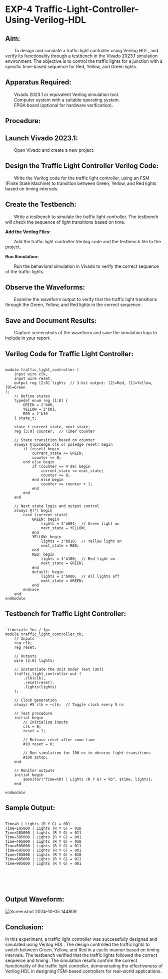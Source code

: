 # EXP-4 Traffic-Light-Controller-Using-Verilog-HDL

## Aim:

&emsp;&emsp;To design and simulate a traffic light controller using Verilog HDL, and verify its functionality through a testbench in the Vivado 2023.1 simulation environment. The objective is to control the traffic lights for a junction with a specific time-based sequence for Red, Yellow, and Green lights.<br>

## Apparatus Required:

&emsp;&emsp;Vivado 2023.1 or equivalent Verilog simulation tool.<br>
&emsp;&emsp;Computer system with a suitable operating system.<br>
&emsp;&emsp;FPGA board (optional for hardware verification).<br>

## Procedure:

## Launch Vivado 2023.1:

&emsp;&emsp;Open Vivado and create a new project.

## Design the Traffic Light Controller Verilog Code:

&emsp;&emsp;Write the Verilog code for the traffic light controller, using an FSM (Finite State Machine) to transition between Green, Yellow, and Red lights based on timing intervals.

## Create the Testbench:

&emsp;&emsp;Write a testbench to simulate the traffic light controller. The testbench will check the sequence of light transitions based on time.

**Add the Verilog Files:**

&emsp;&emsp;Add the traffic light controller Verilog code and the testbench file to the project.

**Run Simulation:**

&emsp;&emsp;Run the behavioral simulation in Vivado to verify the correct sequence of the traffic lights.

## Observe the Waveforms:

&emsp;&emsp;Examine the waveform output to verify that the traffic light transitions through the Green, Yellow, and Red lights in the correct sequence.

## Save and Document Results:

&emsp;&emsp;Capture screenshots of the waveform and save the simulation logs to include in your report.

## Verilog Code for Traffic Light Controller:

```

module traffic_light_controller (
    input wire clk,
    input wire reset,
    output reg [2:0] lights  // 3-bit output: [2]=Red, [1]=Yellow, [0]=Green
);
    // Define states
    typedef enum reg [1:0] {
        GREEN = 2'b00,
        YELLOW = 2'b01,
        RED = 2'b10
    } state_t;

    state_t current_state, next_state;
    reg [3:0] counter;  // Timer counter

    // State transition based on counter
    always @(posedge clk or posedge reset) begin
        if (reset) begin
            current_state <= GREEN;
            counter <= 0;
        end else begin
            if (counter == 4'd9) begin
                current_state <= next_state;
                counter <= 0;
            end else begin
                counter <= counter + 1;
            end
        end
    end

    // Next state logic and output control
    always @(*) begin
        case (current_state)
            GREEN: begin
                lights = 3'b001;  // Green light on
                next_state = YELLOW;
            end
            YELLOW: begin
                lights = 3'b010;  // Yellow light on
                next_state = RED;
            end
            RED: begin
                lights = 3'b100;  // Red light on
                next_state = GREEN;
            end
            default: begin
                lights = 3'b000;  // All lights off
                next_state = GREEN;
            end
        endcase
    end
endmodule

```

## Testbench for Traffic Light Controller:

```

`timescale 1ns / 1ps
module traffic_light_controller_tb;
    // Inputs
    reg clk;
    reg reset;

    // Outputs
    wire [2:0] lights;

    // Instantiate the Unit Under Test (UUT)
    traffic_light_controller uut (
        .clk(clk),
        .reset(reset),
        .lights(lights)
    );

    // Clock generation
    always #5 clk = ~clk;  // Toggle clock every 5 ns

    // Test procedure
    initial begin
        // Initialize inputs
        clk = 0;
        reset = 1;

        // Release reset after some time
        #10 reset = 0;

        // Run simulation for 100 ns to observe light transitions
        #100 $stop;
    end

    // Monitor outputs
    initial begin
        $monitor("Time=%0t | Lights (R Y G) = %b", $time, lights);
    end

endmodule

```

## Sample Output:

```

Time=0 | Lights (R Y G) = 001
Time=105000 | Lights (R Y G) = 010
Time=205000 | Lights (R Y G) = 011
Time=305000 | Lights (R Y G) = 001
Time=405000 | Lights (R Y G) = 010
Time=505000 | Lights (R Y G) = 011
Time=605000 | Lights (R Y G) = 001
Time=705000 | Lights (R Y G) = 010
Time=805000 | Lights (R Y G) = 011
Time=905000 | Lights (R Y G) = 001

```
<br>
<br>
<br>


## Output Waveform:

![Screenshot 2024-10-05 144809](https://github.com/user-attachments/assets/55968959-66d3-4a40-838a-e9b7cd89a0f4)

## Conclusion:

In this experiment, a traffic light controller was successfully designed and simulated using Verilog HDL. The design controlled the traffic lights to switch between Green, Yellow, and Red in a cyclic manner based on timing intervals. The testbench verified that the traffic lights followed the correct sequence and timing. The simulation results confirm the correct functionality of the traffic light controller, demonstrating the effectiveness of Verilog HDL in designing FSM-based controllers for real-world applications.
